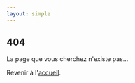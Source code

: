 ```yaml
---
layout: simple
---
```


## 404

La page que vous cherchez n'existe pas...

Revenir à l'[accueil](/).
